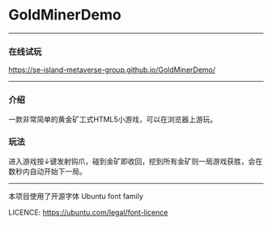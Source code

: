 # GoldMinerDemo

----

### 在线试玩

https://se-island-metaverse-group.github.io/GoldMinerDemo/

----

### 介绍

一款非常简单的黄金矿工式HTML5小游戏，可以在浏览器上游玩。

### 玩法

进入游戏按↓键发射钩爪，碰到金矿即收回，挖到所有金矿则一局游戏获胜，会在数秒内自动开始下一局。

----

本项目使用了开源字体 Ubuntu font family

LICENCE: https://ubuntu.com/legal/font-licence
